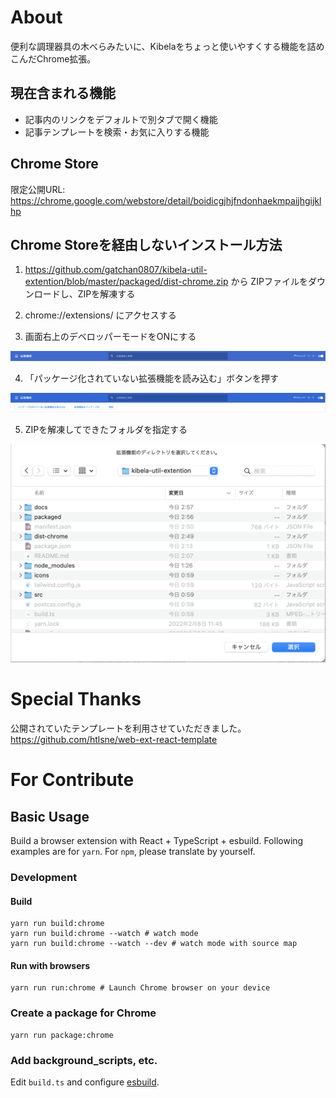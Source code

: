 # About 

便利な調理器具の木べらみたいに、Kibelaをちょっと使いやすくする機能を詰めこんだChrome拡張。 

## 現在含まれる機能

- 記事内のリンクをデフォルトで別タブで開く機能
- 記事テンプレートを検索・お気に入りする機能

## Chrome Store

限定公開URL: https://chrome.google.com/webstore/detail/boidicgjhjfndonhaekmpaijhgijklhp

## Chrome Storeを経由しないインストール方法

1. https://github.com/gatchan0807/kibela-util-extention/blob/master/packaged/dist-chrome.zip から ZIPファイルをダウンロードし、ZIPを解凍する

2. chrome://extensions/ にアクセスする

3. 画面右上のデベロッパーモードをONにする

![画面右上のデベロッパーモードをONにする](https://github.com/gatchan0807/kibela-util-extention/blob/master/docs/img/developer-mode.png)

4. 「パッケージ化されていない拡張機能を読み込む」ボタンを押す

![「パッケージ化されていない拡張機能を読み込む」ボタンを押す](https://github.com/gatchan0807/kibela-util-extention/blob/master/docs/img/add-extension.png)

5. ZIPを解凍してできたフォルダを指定する

![ZIPを解凍してできたフォルダを指定する](https://github.com/gatchan0807/kibela-util-extention/blob/master/docs/img/file-exploler.png)

# Special Thanks

公開されていたテンプレートを利用させていただきました。
https://github.com/htlsne/web-ext-react-template

# For Contribute
## Basic Usage

Build a browser extension with React + TypeScript + esbuild.
Following examples are for `yarn`. For `npm`, please translate by yourself.

### Development

#### Build

```shell
yarn run build:chrome
yarn run build:chrome --watch # watch mode
yarn run build:chrome --watch --dev # watch mode with source map
```

#### Run with browsers

```shell
yarn run run:chrome # Launch Chrome browser on your device
```

### Create a package for Chrome

```
yarn run package:chrome
```

### Add background_scripts, etc.

Edit `build.ts` and configure [esbuild](https://esbuild.github.io/).
